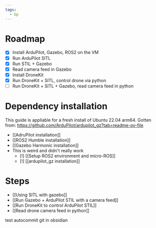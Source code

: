 ```yaml
---
tags:
  - bp
---
```

# Roadmap
- [x] Install ArduPilot, Gazebo, ROS2 on the VM
- [x] Run ArduPilot SITL
- [x] Run STIL + Gazebo
- [x] Read camera feed in Gazebo
- [x] Install DroneKit
- [x] Run DroneKit + SITL, control drone via python
- [ ] Run DroneKit + SITL + Gazebo, read camera feed in python
# Dependency installation
This guide is appliable for a fresh install of Ubuntu 22.04 arm64. Gotten from: https://github.com/ArduPilot/ardupilot_gz?tab=readme-ov-file

- [[AdruPilot installation]]
- [[ROS2 Humble installation]]
- [[Gazebo Harmonic installation]]
- This is weird and didn't really work
	- [!] [[Setup ROS2 environment and micro-ROS]]
	- [!] [[ardupilot_gz installation]]

# Steps
- [[Using SITL with gazebo]]
- [[Run Gazebo + ArduPilot STIL with a camera feed]]
- [[Run DroneKit to control ArduPilot STIL]]
- [[Read drone camera feed in python]]

test autocommit git in obsidian